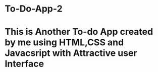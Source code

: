 # To-Do-App-2
# This is Another To-do App created by me using HTML,CSS and Javacsript with Attractive user Interface

